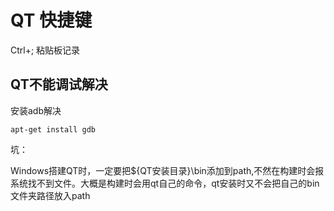 # QT 快捷键

Ctrl+;		 粘贴板记录



## QT不能调试解决

安装adb解决

```
apt-get install gdb
```



坑：

Windows搭建QT时，一定要把${QT安装目录}\bin添加到path,不然在构建时会报系统找不到文件。大概是构建时会用qt自己的命令，qt安装时又不会把自己的bin文件夹路径放入path

